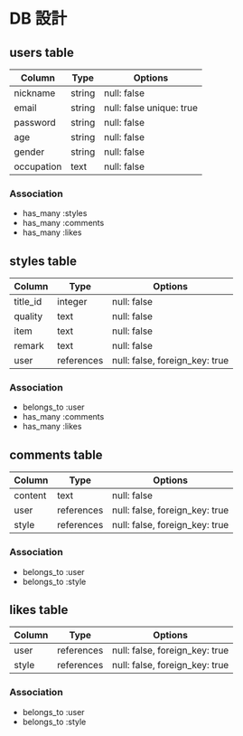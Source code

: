 # DB 設計

## users table

| Column             | Type                | Options                  |
|--------------------|---------------------|--------------------------|
| nickname           | string              | null: false              |
| email              | string              | null: false unique: true |
| password           | string              | null: false              |
| age                | string              | null: false              |
| gender             | string              | null: false              |
| occupation         | text                | null: false              |

### Association

- has_many :styles
- has_many :comments
- has_many :likes


## styles table

| Column                              | Type       | Options                        |
|-------------------------------------|------------|--------------------------------|
| title_id                            | integer    | null: false                    |
| quality                             | text       | null: false                    |
| item                                | text       | null: false                    |
| remark                              | text       | null: false                    |
| user                                | references | null: false, foreign_key: true |

### Association

- belongs_to :user
- has_many :comments
- has_many :likes

## comments table

| Column      | Type       | Options                        |
|-------------|------------|--------------------------------|
| content     | text       | null: false                    |
| user        | references | null: false, foreign_key: true |
| style       | references | null: false, foreign_key: true |

### Association

- belongs_to :user
- belongs_to :style

## likes table

| Column      | Type       | Options                        |
|-------------|------------|--------------------------------|
| user        | references | null: false, foreign_key: true |
| style       | references | null: false, foreign_key: true |

### Association

- belongs_to :user
- belongs_to :style